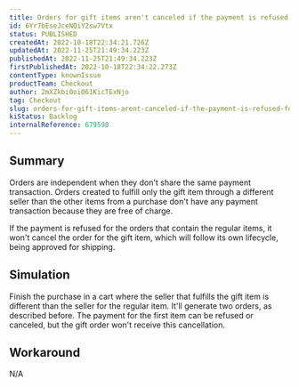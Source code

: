 ```yaml
---
title: Orders for gift items aren't canceled if the payment is refused for the regular item's order
id: 6Yr7bEseJceNQiY2sw7Vtx
status: PUBLISHED
createdAt: 2022-10-18T22:34:21.726Z
updatedAt: 2022-11-25T21:49:34.223Z
publishedAt: 2022-11-25T21:49:34.223Z
firstPublishedAt: 2022-10-18T22:34:22.273Z
contentType: knownIssue
productTeam: Checkout
author: 2mXZkbi0oi061KicTExNjo
tag: Checkout
slug: orders-for-gift-items-arent-canceled-if-the-payment-is-refused-for-the-regular-items-order
kiStatus: Backlog
internalReference: 679598
---
```


## Summary


Orders are independent when they don't share the same payment transaction. Orders created to fulfill only the gift item through a different seller than the other items from a purchase don't have any payment transaction because they are free of charge.

If the payment is refused for the orders that contain the regular items, it won't cancel the order for the gift item, which will follow its own lifecycle, being approved for shipping.



## Simulation


Finish the purchase in a cart where the seller that fulfills the gift item is different than the seller for the regular item. It'll generate two orders, as described before. The payment for the first item can be refused or canceled, but the gift order won't receive this cancellation.



## Workaround


N/A

